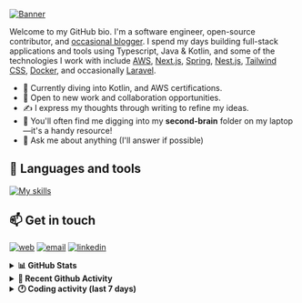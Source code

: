 [![Banner](https://raw.githubusercontent.com/wilfriedago/wilfriedago/main/assets/1.png)][website]

Welcome to my GitHub bio. I'm a software engineer, open-source contributor, and [occasional blogger][blog]. I spend my days building full-stack applications and tools using Typescript, Java & Kotlin, and some of the technologies I work with include [AWS](https://aws.amazon.com/fr/), [Next.js](https://nextjs.org/), [Spring](https://spring.io/), [Nest.js](https://nestjs.com/), [Tailwind CSS](https://github.com/tailwindlabs/tailwindcss), [Docker](https://www.docker.com/), and occasionally [Laravel](https://laravel.com/).

- 🔭 Currently diving into Kotlin, and AWS certifications.
- 👯 Open to new work and collaboration opportunities.
- ✍️ I express my thoughts through writing to refine my ideas.
- 🧠 You'll often find me digging into my **second-brain** folder on my laptop—it's a handy resource!
- 💬 Ask me about anything (I'll answer if possible)

## 🎨 Languages and tools

[![My skills](https://skillicons.dev/icons?i=typescript,js,nodejs,nest,java,kotlin,spring,python,fastapi,django,aws,docker,vscode,idea,tailwind&perline=15)](https://wilfriedago.dev/about#skills)

## 📫 Get in touch
[![web](https://img.shields.io/badge/WEBSITE-12100E?logo=google-earth&color=282A36)][website]
[![email](https://img.shields.io/badge/MAIL-12100E?logo=mailgun&color=282A36)][mail]
[![linkedin](https://img.shields.io/badge/LINKEDIN-12100E?logo=linkedin&color=282A36)][linkedin]


<details>
  <summary><b>📊 GitHub Stats</b></summary>
	<br/>
	<p align="left">
		<img width="49.5%" src="https://github-readme-stats.vercel.app/api?username=wilfriedago&show_icons=true&count_private=true&title_color=10b981&icon_color=10b981&theme=react&hide_border=true&rank_icon=github" />
		<img width="49.5%" src="https://streak-stats.demolab.com/?user=wilfriedago&hide_border=true&theme=react&ring=10b981&fire=fff&currStreakNum=fff&sideLabels=10b981&currStreakLabel=10b981&sideNums=fff" />
	</p>
</details>

<details>
  <summary><b>📅 Recent Github Activity</b></summary>
	<br>

<!--RECENT_ACTIVITY:last_update-->
Last Updated: Monday, October 14th, 2024, 4:17:38 AM
<!--RECENT_ACTIVITY:last_update_end-->

<!--RECENT_ACTIVITY:start-->
1. 🔱 Forked [wilfriedago/material-ui](undefined) from [mui/material-ui](https://github.com/mui/material-ui)<br>
2. ⬆️ Pushed 1 commit(s) to [wilfriedago/follow](https://github.com/wilfriedago/follow)<br>
3. 🔱 Forked [wilfriedago/follow](undefined) from [RSSNext/Follow](https://github.com/RSSNext/Follow)<br>
4. ⬆️ Pushed 647 commit(s) to [wilfriedago/follow](https://github.com/wilfriedago/follow)<br>
5. 🔱 Forked [wilfriedago/dolibarr](undefined) from [Dolibarr/dolibarr](https://github.com/Dolibarr/dolibarr)<br>
<!--RECENT_ACTIVITY:end-->
</details>

<details>
  <summary><b>🕐 Coding activity (last 7 days)</b></summary>
	<br>

<!--START_SECTION:waka-->

```python
Total Time: 40 hrs 6 mins

Java                     12 hrs 34 mins  ███████▒░░░░░░░░░░░░░░░░░   29.44 %
TypeScript               11 hrs 28 mins  ██████▓░░░░░░░░░░░░░░░░░░   26.87 %
Drools                   4 hrs 1 min     ██▒░░░░░░░░░░░░░░░░░░░░░░   09.43 %
Other                    2 hrs 36 mins   █▓░░░░░░░░░░░░░░░░░░░░░░░   06.10 %
```

<!--END_SECTION:waka-->
</details>

[website]: https://wilfriedago.dev
[linkedin]: https://linkedin.com/in/wilfriedago
[blog]: https://wilfriedago.dev/blog
[mail]: mailto:me@wilfriedago.dev
